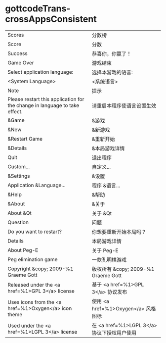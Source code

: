 # gottcodeTrans-crossAppsConsistent

|||
-|-
Scores|分数榜
Score|分数
Success|恭喜你，你赢了！
Game Over|游戏结束
Select application language:|选择本游戏的语言:
&lt;System Language&gt;|<系统语言>
Note|提示
Please restart this application for the change in language to take effect.|请重启本程序使语言设置生效
&amp;Game|&amp;游戏
&amp;New|&amp;新游戏
&amp;Restart Game|&amp;重新开始
&amp;Details|&amp;本局游戏详情
Quit|退出程序
Custom...|自定义...
&amp;Settings|&amp;设置
Application &amp;Language...|程序 &amp;语言...
&amp;Help|&amp;帮助
&amp;About|&amp;关于
About &amp;Qt|关于 &amp;Qt
Question|问题
Do you want to restart?|你想要重新开始本局吗？
Details|本局游戏详情
About Peg-E|关于 Peg-E
Peg elimination game|一款孔明棋游戏
Copyright &amp;copy; 2009-%1 Graeme Gott|版权所有 &amp;copy; 2009-%1 Graeme Gott
Released under the &lt;a href=%1&gt;GPL 3&lt;/a&gt; license|基于 &lt;a href=%1&gt;GPL 3&lt;/a&gt; 协议发布
Uses icons from the &lt;a href=%1&gt;Oxygen&lt;/a&gt; icon theme|使用 &lt;a href=%1&gt;Oxygen&lt;/a&gt; 风格图标
Used under the &lt;a href=%1&gt;LGPL 3&lt;/a&gt; license|在 &lt;a href=%1&gt;LGPL 3&lt;/a&gt; 协议下授权用户使用
